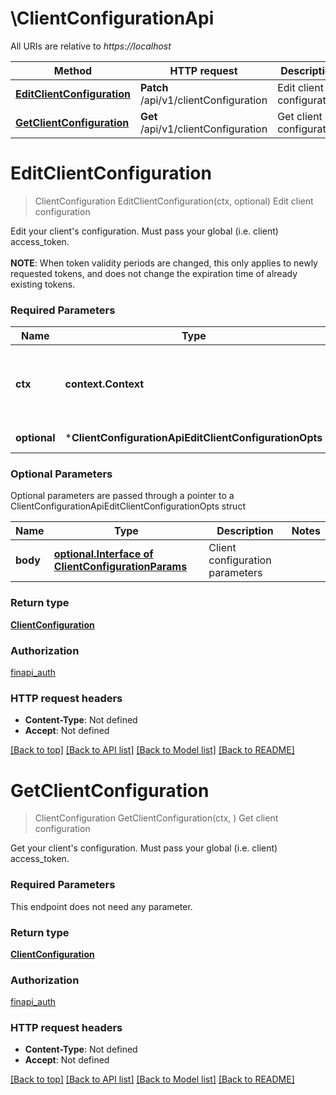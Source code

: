 # \ClientConfigurationApi

All URIs are relative to *https://localhost*

Method | HTTP request | Description
------------- | ------------- | -------------
[**EditClientConfiguration**](ClientConfigurationApi.md#EditClientConfiguration) | **Patch** /api/v1/clientConfiguration | Edit client configuration
[**GetClientConfiguration**](ClientConfigurationApi.md#GetClientConfiguration) | **Get** /api/v1/clientConfiguration | Get client configuration


# **EditClientConfiguration**
> ClientConfiguration EditClientConfiguration(ctx, optional)
Edit client configuration

Edit your client's configuration. Must pass your global (i.e. client) access_token.<br/><br/> <b>NOTE</b>: When token validity periods are changed, this only applies to newly requested tokens, and does not change the expiration time of already existing tokens.

### Required Parameters

Name | Type | Description  | Notes
------------- | ------------- | ------------- | -------------
 **ctx** | **context.Context** | context for authentication, logging, cancellation, deadlines, tracing, etc.
 **optional** | ***ClientConfigurationApiEditClientConfigurationOpts** | optional parameters | nil if no parameters

### Optional Parameters
Optional parameters are passed through a pointer to a ClientConfigurationApiEditClientConfigurationOpts struct

Name | Type | Description  | Notes
------------- | ------------- | ------------- | -------------
 **body** | [**optional.Interface of ClientConfigurationParams**](ClientConfigurationParams.md)| Client configuration parameters | 

### Return type

[**ClientConfiguration**](ClientConfiguration.md)

### Authorization

[finapi_auth](../README.md#finapi_auth)

### HTTP request headers

 - **Content-Type**: Not defined
 - **Accept**: Not defined

[[Back to top]](#) [[Back to API list]](../README.md#documentation-for-api-endpoints) [[Back to Model list]](../README.md#documentation-for-models) [[Back to README]](../README.md)

# **GetClientConfiguration**
> ClientConfiguration GetClientConfiguration(ctx, )
Get client configuration

Get your client's configuration. Must pass your global (i.e. client) access_token.

### Required Parameters
This endpoint does not need any parameter.

### Return type

[**ClientConfiguration**](ClientConfiguration.md)

### Authorization

[finapi_auth](../README.md#finapi_auth)

### HTTP request headers

 - **Content-Type**: Not defined
 - **Accept**: Not defined

[[Back to top]](#) [[Back to API list]](../README.md#documentation-for-api-endpoints) [[Back to Model list]](../README.md#documentation-for-models) [[Back to README]](../README.md)

